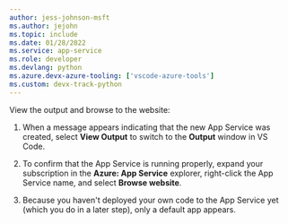 ```yaml
---
author: jess-johnson-msft
ms.author: jejohn
ms.topic: include
ms.date: 01/28/2022
ms.service: app-service
ms.role: developer
ms.devlang: python
ms.azure.devx-azure-tooling: ['vscode-azure-tools']
ms.custom: devx-track-python
---
```


View the output and browse to the website:

1. When a message appears indicating that the new App Service was created, select **View Output** to switch to the **Output** window in VS Code.

1. To confirm that the App Service is running properly, expand your subscription in the **Azure: App Service** explorer, right-click the App Service name, and select **Browse website**.

1. Because you haven't deployed your own code to the App Service yet (which you do in a later step), only a default app appears.
